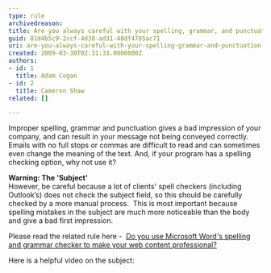 ```yaml
---
type: rule
archivedreason: 
title: Are you always careful with your spelling, grammar, and punctuation?
guid: 81d4b5c9-2ccf-4d38-ad31-48df4785ac71
uri: are-you-always-careful-with-your-spelling-grammar-and-punctuation
created: 2009-03-30T02:31:33.0000000Z
authors:
- id: 1
  title: Adam Cogan
- id: 2
  title: Cameron Shaw
related: []

---
```




  <p style="margin&#58;0cm 0cm 0pt;">​​​​​​​Improper spelling, grammar and punctuation gives a bad impression of your company, and can result in your message not being conveyed correctly. Emails with no full stops or commas are difficult to read and can sometimes even change the meaning of the text. And, if your program has a spelling checking option, why not use it? </p>
<p><strong>Warning&#58; The 'Subject'</strong><br>
However, be careful because a lot of clients' spell checkers (including Outlook’s) does not check the subject field, so this should be carefully checked by a more manual process.&#160; This is most important because spelling mistakes in the subject are much more noticeable than the body and give a bad first impression.</p>
<p>Please read the related rule here -&#160;&#160;<a href="/Pages/UseSpellingAndGrammarChecker.aspx" target="_blank">Do you use Microsoft Word's spelling and grammar checker to make your web content professional?</a></p><p>Here is a helpful video on the subject&#58;</p><div class="ms-rtestate-read ms-rte-wpbox"><div class="ms-rtestate-notify  ms-rtestate-read 07be16e0-74a0-4b5c-8508-3780ff746344" id="div_07be16e0-74a0-4b5c-8508-3780ff746344" unselectable="on"></div><div id="vid_07be16e0-74a0-4b5c-8508-3780ff746344" unselectable="on" style="display&#58;none;"></div></div><p>​​ </p>

<br><excerpt class='endintro'></excerpt><br>



